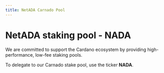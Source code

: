 ```yaml
---
title: NetADA Carnado Pool
---
```


# NetADA staking pool - **NADA**
We are committed to support the Cardano ecosystem by providing high-performance, low-fee staking pools.

To delegate to our Carnado stake pool, use the ticker **NADA**.
